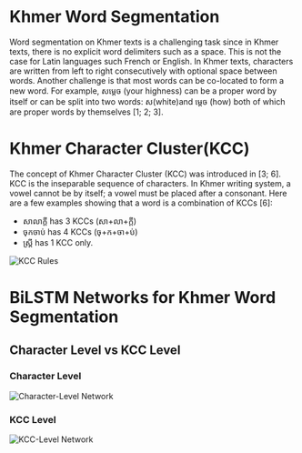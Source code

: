 # Khmer Word Segmentation
Word segmentation on Khmer texts is a challenging task since in Khmer texts, there is
no explicit word delimiters such as a space.
This is not the case for Latin languages such
French or English. In Khmer texts, characters are written from left to right consecutively with optional space between words.
Another challenge is that most words can be
co-located to form a new word. For example, សម្តេច (your highness) can be a proper
word by itself or can be split into two words:
ស(white)and ម្តេច (how) both of which are
proper words by themselves [1; 2; 3].

# Khmer Character Cluster(KCC)

The concept of Khmer Character Cluster
(KCC) was introduced in [3; 6]. KCC is
the inseparable sequence of characters. In
Khmer writing system, a vowel cannot be by
itself; a vowel must be placed after a consonant. Here are a few examples showing that
a word is a combination of KCCs [6]:
* សាលាក្តី has 3 KCCs (សា+លា+ក្តី)
* ចុកចាប់ has 4 KCCs (ចុ+ក+ចា+ប់)
* ស្ត្រី has 1 KCC only.

![KCC Rules](https://github.com/rinabuoy/KhmerNLP/blob/master/assets/KCCrule.PNG)


# BiLSTM Networks for Khmer Word Segmentation

## Character Level vs KCC Level

### Character Level

![Character-Level Network](https://github.com/rinabuoy/KhmerNLP/blob/master/assets/CharacterLevelNetwork.PNG)


### KCC Level

![KCC-Level Network](https://github.com/rinabuoy/KhmerNLP/blob/master/assets/KCCNetwork.PNG)


